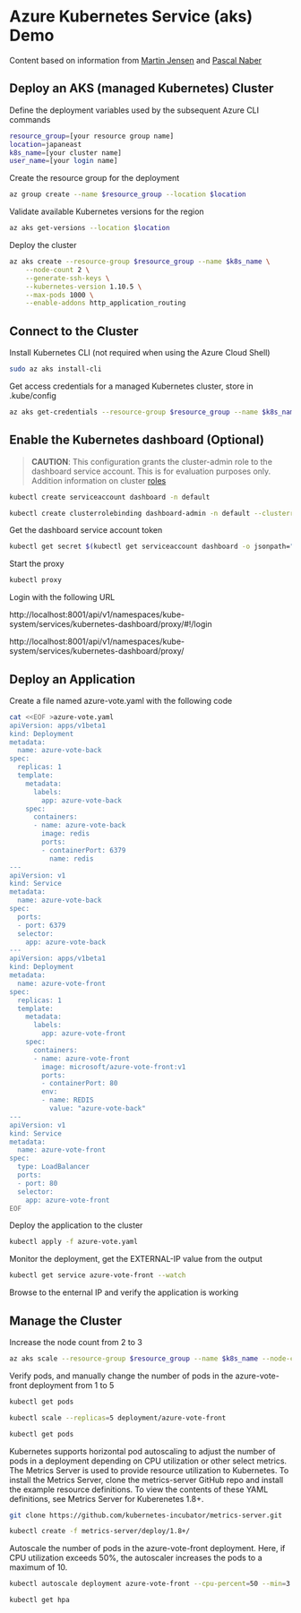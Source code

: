 # Azure Kubernetes Service (aks) Demo

Content based on information from [Martin Jensen](https://kubecloud.io/kubernetes-dashboard-on-arm-with-rbac-61309310a640?gi=602d9419dcf) and [Pascal Naber](https://pascalnaber.wordpress.com/2018/06/17/access-dashboard-on-aks-with-rbac-enabled/)

## Deploy an AKS (managed Kubernetes) Cluster

Define the deployment variables used by the subsequent Azure CLI commands

```bash
resource_group=[your resource group name]
location=japaneast
k8s_name=[your cluster name]
user_name=[your login name]
```

Create the resource group for the deployment

```bash
az group create --name $resource_group --location $location
```

Validate available Kubernetes versions for the region

```bash
az aks get-versions --location $location
```

Deploy the cluster

```bash
az aks create --resource-group $resource_group --name $k8s_name \
    --node-count 2 \
    --generate-ssh-keys \
    --kubernetes-version 1.10.5 \
    --max-pods 1000 \
    --enable-addons http_application_routing
```

## Connect to the Cluster

Install Kubernetes CLI (not required when using the Azure Cloud Shell)

```bash
sudo az aks install-cli
```

Get access credentials for a managed Kubernetes cluster, store in .kube/config

```bash
az aks get-credentials --resource-group $resource_group --name $k8s_name
```

## Enable the Kubernetes dashboard (Optional)

>**CAUTION**: This configuration grants the cluster-admin role to the dashboard service account. This is for evaluation purposes only. Addition information on cluster [roles](https://kubernetes.io/docs/admin/authorization/rbac/#user-facing-roles)

```bash
kubectl create serviceaccount dashboard -n default

kubectl create clusterrolebinding dashboard-admin -n default --clusterrole=cluster-admin --serviceaccount=default:dashboard
```

Get the dashboard service account token

```bash
kubectl get secret $(kubectl get serviceaccount dashboard -o jsonpath="{.secrets[0].name}") -o jsonpath="{.data.token}" | base64 --decode
```

Start the proxy

```bash
kubectl proxy
```

Login with the following URL

http://localhost:8001/api/v1/namespaces/kube-system/services/kubernetes-dashboard/proxy/#!/login

http://localhost:8001/api/v1/namespaces/kube-system/services/kubernetes-dashboard/proxy/

## Deploy an Application

Create a file named azure-vote.yaml with the following code

```bash
cat <<EOF >azure-vote.yaml
apiVersion: apps/v1beta1
kind: Deployment
metadata:
  name: azure-vote-back
spec:
  replicas: 1
  template:
    metadata:
      labels:
        app: azure-vote-back
    spec:
      containers:
      - name: azure-vote-back
        image: redis
        ports:
        - containerPort: 6379
          name: redis
---
apiVersion: v1
kind: Service
metadata:
  name: azure-vote-back
spec:
  ports:
  - port: 6379
  selector:
    app: azure-vote-back
---
apiVersion: apps/v1beta1
kind: Deployment
metadata:
  name: azure-vote-front
spec:
  replicas: 1
  template:
    metadata:
      labels:
        app: azure-vote-front
    spec:
      containers:
      - name: azure-vote-front
        image: microsoft/azure-vote-front:v1
        ports:
        - containerPort: 80
        env:
        - name: REDIS
          value: "azure-vote-back"
---
apiVersion: v1
kind: Service
metadata:
  name: azure-vote-front
spec:
  type: LoadBalancer
  ports:
  - port: 80
  selector:
    app: azure-vote-front
EOF
```

Deploy the application to the cluster

```bash
kubectl apply -f azure-vote.yaml
```

Monitor the deployment, get the EXTERNAL-IP value from the output

```bash
kubectl get service azure-vote-front --watch
```

Browse to the enternal IP and verify the application is working

## Manage the Cluster

Increase the node count from 2 to 3

```bash
az aks scale --resource-group $resource_group --name $k8s_name --node-count 3
```

Verify pods, and manually change the number of pods in the azure-vote-front deployment from 1 to 5

```bash
kubectl get pods

kubectl scale --replicas=5 deployment/azure-vote-front

kubectl get pods
```

Kubernetes supports horizontal pod autoscaling to adjust the number of pods in a deployment depending on CPU utilization or other select metrics. The Metrics Server is used to provide resource utilization to Kubernetes. To install the Metrics Server, clone the metrics-server GitHub repo and install the example resource definitions. To view the contents of these YAML definitions, see Metrics Server for Kuberenetes 1.8+.

```bash
git clone https://github.com/kubernetes-incubator/metrics-server.git

kubectl create -f metrics-server/deploy/1.8+/
```

Autoscale the number of pods in the azure-vote-front deployment. Here, if CPU utilization exceeds 50%, the autoscaler increases the pods to a maximum of 10.

```bash
kubectl autoscale deployment azure-vote-front --cpu-percent=50 --min=3 --max=10

kubectl get hpa
```